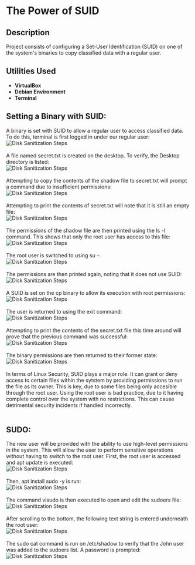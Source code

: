 <h1>The Power of SUID</h1>

<h2>Description</h2>
Project consists of configuring a Set-User Identification (SUID) on one of the system's binaries to copy classified data with a regular user.
<br />


<h2>Utilities Used</h2>

- <b>VirtualBox</b>
- <b>Debian Environment</b>
- <b>Terminal</b>

<h2>Setting a Binary with SUID:</h2>
A binary is set with SUID to allow a regular user to access classified data. To do this, terminal is first logged in under our regular user:<br/>
<img src="https://imagizer.imageshack.com/img924/6914/TBdIPc.png" alt="Disk Sanitization Steps"/>
<br />
<br />
A file named secret.txt is created on the desktop. To verify, the Desktop directory is listed:<br/>
<img src="https://imagizer.imageshack.com/img922/7305/apx6k0.png" alt="Disk Sanitization Steps"/>
<br />
<br />
Attempting to copy the contents of the shadow file to secret.txt will prompt a command due to insufficient permissions:<br/>
<img src="https://imagizer.imageshack.com/img923/7898/UjnCT9.png" alt="Disk Sanitization Steps"/>
<br />
<br />
Attempting to print the contents of secret.txt will note that it is still an empty file:<br/>
<img src="https://imagizer.imageshack.com/img923/5659/5fmMJ9.png" alt="Disk Sanitization Steps"/>
<br />
<br />
The permissions of the shadow file are then printed using the ls -l command. This shows that only the root user has access to this file:<br/>
<img src="https://imagizer.imageshack.com/img924/3926/Rvuna4.png" alt="Disk Sanitization Steps"/>
<br />
<br />
The root user is switched to using su -:<br/>
<img src="https://imagizer.imageshack.com/img924/8104/W0tzKS.png" alt="Disk Sanitization Steps"/>
<br />
<br />
The permissions are then printed again, noting that it does not use SUID:<br/>
<img src="https://imagizer.imageshack.com/img924/1083/DKXBJH.png" alt="Disk Sanitization Steps"/>
<br />
<br />
A SUID is set on the cp binary to allow its execution with root permissions:<br/>
<img src="https://imagizer.imageshack.com/img924/1921/XPuLUD.png" alt="Disk Sanitization Steps"/>
<br />
<br />
The user is returned to using the exit command:<br/>
<img src="https://imagizer.imageshack.com/img922/63/R9Uqb7.png" alt="Disk Sanitization Steps"/>
<br />
<br />
Attempting to print the contents of the secret.txt file this time around will prove that the previous command was successful:<br/>
<img src="https://imagizer.imageshack.com/img923/2284/y6q7VF.png" alt="Disk Sanitization Steps"/>
<br />
<br />
The binary permissions are then returned to their former state:<br/>
<img src="https://imagizer.imageshack.com/img924/392/POdLjj.png" alt="Disk Sanitization Steps"/>
<br />
<br />
In terms of Linux Security, SUID plays a major role. It can grant or deny access to certain files within the sytstem by providing permissions to run the file as its owner. This is key, due to some files being only accesible through the root user. Using the root user is bad practice, due to it having complete control over the system with no restrictions. This can cause detrimental security incidents if handled incorrectly.
<br />
<br />

<h2>SUDO:</h2>
The new user will be provided with the ability to use high-level permissions in the system. This will allow the user to perform sensitive operations without having to switch to the root user. First, the root user is accessed and apt update is executed:<br/>
<img src="https://imagizer.imageshack.com/img922/9271/1K7Dr5.png" alt="Disk Sanitization Steps"/>
<br />
<br />
Then, apt install sudo -y is run:<br/>
<img src="https://imagizer.imageshack.com/img922/1926/iUNzwK.png" alt="Disk Sanitization Steps"/>
<br />
<br />
The command visudo is then executed to open and edit the sudoers file:<br/>
<img src="https://imagizer.imageshack.com/img923/8105/H75pS6.png" alt="Disk Sanitization Steps"/>
<br />
<br />
After scrolling to the bottom, the following text string is entered underneath the root user:<br/>
<img src="https://imagizer.imageshack.com/img922/4153/txXUkq.png" alt="Disk Sanitization Steps"/>
<br />
<br />
The sudo cat command is run on /etc/shadow to verify that the John user was added to the sudoers list. A password is prompted:<br/>
<img src="https://imagizer.imageshack.com/img923/6517/uijTNi.png" alt="Disk Sanitization Steps"/>
<br />
<br />

<!--
 ```diff
- text in red
+ text in green
! text in orange
# text in gray
@@ text in purple (and bold)@@
```
--!>
